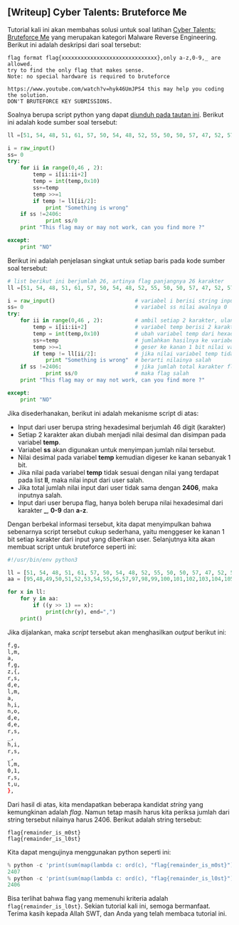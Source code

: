## [Writeup] Cyber Talents: Bruteforce Me


Tutorial kali ini akan membahas solusi untuk soal latihan [Cyber Talents: Bruteforce Me](https://cybertalents.com/challenges/malware/bruteforce-me) yang merupakan kategori Malware Reverse Engineering. Berikut ini adalah deskripsi dari soal tersebut:

```
flag format flag{xxxxxxxxxxxxxxxxxxxxxxxxxxxxxx},only a-z,0-9,_ are allowed.
try to find the only flag that makes sense.
Note: no special hardware is required to bruteforce

https://www.youtube.com/watch?v=hyk46UmJPS4 this may help you coding the solution.
DON'T BRUTEFORCE KEY SUBMISSIONS.
```

Soalnya berupa script python yang dapat [diunduh pada tautan ini](https://s3-eu-west-1.amazonaws.com/hubchallenges/Reverse/bruteforceme.py). Berikut ini adalah kode sumber soal tersebut:

```python
ll =[51, 54, 48, 51, 61, 57, 50, 54, 48, 52, 55, 50, 50, 57, 47, 52, 57, 47, 54, 24, 57, 58, 62]

i = raw_input()
ss= 0
try:
    for ii in range(0,46 , 2):
        temp = i[ii:ii+2]
        temp = int(temp,0x10)
        ss+=temp
        temp >>=1
        if temp != ll[ii/2]:
            print "Something is wrong"
    if ss !=2406:
            print ss/0
    print "This flag may or may not work, can you find more ?"

except:
    print "NO"
```

Berikut ini adalah penjelasan singkat untuk setiap baris pada kode sumber soal tersebut:

```python
# list berikut ini berjumlah 26, artinya flag panjangnya 26 karakter
ll =[51, 54, 48, 51, 61, 57, 50, 54, 48, 52, 55, 50, 50, 57, 47, 52, 57, 47, 54, 24, 57, 58, 62]

i = raw_input()                         # variabel i berisi string input dari user
ss= 0                                   # variabel ss nilai awalnya 0
try:
    for ii in range(0,46 , 2):          # ambil setiap 2 karakter, ulangi sampai total 46 karakter
        temp = i[ii:ii+2]               # variabel temp berisi 2 karakter dari user
        temp = int(temp,0x10)           # ubah variabel temp dari hexadesimal menjadi desimal
        ss+=temp                        # jumlahkan hasilnya ke variabel ss
        temp >>=1                       # geser ke kanan 1 bit nilai variabel temp (shift right)
        if temp != ll[ii/2]:            # jika nilai variabel temp tidak sama dengan nilai pada list ll
            print "Something is wrong"  # berarti nilainya salah
    if ss !=2406:                       # jika jumlah total karakter flag tidak sama dengan 2406
            print ss/0                  # maka flag salah
    print "This flag may or may not work, can you find more ?"

except:
    print "NO"
```

Jika disederhanakan, berikut ini adalah mekanisme script di atas:

* Input dari user berupa string hexadesimal berjumlah 46 digit (karakter)
* Setiap 2 karakter akan diubah menjadi nilai desimal dan disimpan pada variabel **temp**.
* Variabel **ss** akan digunakan untuk menyimpan jumlah nilai tersebut.
* Nilai desimal pada variabel **temp** kemudian digeser ke kanan sebanyak 1 bit.
* Jika nilai pada variabel **temp** tidak sesuai dengan nilai yang terdapat pada list **ll**, maka nilai input dari user salah.
* Jika total jumlah nilai input dari user tidak sama dengan **2406**, maka inputnya salah.
* Input dari user berupa flag, hanya boleh berupa nilai hexadesimal dari karakter **_**, **0-9** dan **a-z**.

Dengan berbekal informasi tersebut, kita dapat menyimpulkan bahwa sebenarnya script tersebut cukup sederhana, yaitu menggeser ke kanan 1 bit setiap karakter dari input yang diberikan user. Selanjutnya kita akan membuat script untuk bruteforce seperti ini:

```python
#!/usr/bin/env python3

ll = [51, 54, 48, 51, 61, 57, 50, 54, 48, 52, 55, 50, 50, 57, 47, 52, 57, 47, 54, 24, 57, 58, 62]
aa = [95,48,49,50,51,52,53,54,55,56,57,97,98,99,100,101,102,103,104,105,106,107,108,109,110,111,112,113,114,115,116,117,118,119,120,121,122,123,125] # karakter a-z,0-9,_,{ dan }

for x in ll:
    for y in aa:
        if ((y >> 1) == x):
            print(chr(y), end=",")
    print()
```

Jika dijalankan, maka _script_ tersebut akan menghasilkan _output_ berikut ini:

```bash
f,g,
l,m,
a,
f,g,
z,{,
r,s,
d,e,
l,m,
a,
h,i,
n,o,
d,e,
d,e,
r,s,
_,
h,i,
r,s,
_,
l,m,
0,1,
r,s,
t,u,
},
```

Dari hasil di atas, kita mendapatkan beberapa kandidat _string_ yang kemungkinan adalah _flag_. Namun tetap masih harus kita periksa jumlah dari string tersebut nilainya harus 2406. Berikut adalah string tersebut:

```
flag{remainder_is_m0st}
flag{remainder_is_l0st}
```

Kita dapat mengujinya menggunakan python seperti ini:

```python
% python -c 'print(sum(map(lambda c: ord(c), "flag{remainder_is_m0st}")))'
2407
% python -c 'print(sum(map(lambda c: ord(c), "flag{remainder_is_l0st}")))'
2406
```

Bisa terlihat bahwa flag yang memenuhi kriteria adalah `flag{remainder_is_l0st}`. Sekian tutorial kali ini, semoga bermanfaat. Terima kasih kepada Allah SWT, dan Anda yang telah membaca tutorial ini.
